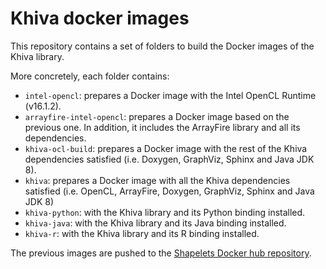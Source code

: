 # Khiva docker images
This repository contains a set of folders to build the Docker images of the Khiva library.

More concretely, each folder contains:
- `intel-opencl`: prepares a Docker image with the Intel OpenCL Runtime (v16.1.2).
- `arrayfire-intel-opencl`: prepares a Docker image based on the previous one. In addition, it includes the ArrayFire library and all its dependencies.
- `khiva-ocl-build`: prepares a Docker image with the rest of the Khiva dependencies satisfied (i.e. Doxygen, GraphViz, Sphinx and Java JDK 8).
- `khiva`: prepares a Docker image with all the Khiva dependencies satisfied (i.e. OpenCL, ArrayFire, Doxygen, GraphViz, Sphinx and Java JDK 8)
- `khiva-python`: with the Khiva library and its Python binding installed.
- `khiva-java`: with the Khiva library and its Java binding installed.
- `khiva-r`: with the Khiva library and its R binding installed.

The previous images are pushed to the [Shapelets Docker hub repository](https://hub.docker.com/u/shapelets).